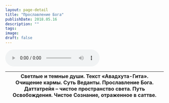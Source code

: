 ```yaml
---
layout: page-detail
title: "Прославление Бога"
publishDate: 2018.05.16
description: ""
tags:
image:
draft: false
---
```


<audio title="2018.05.16 - Прославление Бога.mp3" src="https://filer-api.advayta.org/v1.0/public/files/75383" controls=""></audio>

| Светлые и темные души. Текст «Авадхута-Гита». Очищение кармы. Суть Веданты. Прославление Бога. Даттатрейя – чистое пространство света. Путь Освобождения. Чистое Сознание, отраженное в саттве. |
| ----------------------------------------------------------------------------------------------------------------------------------------------------------------------------------------------- |

  
